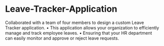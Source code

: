 # Leave-Tracker-Application
Collaborated with a team of four members to design a custom Leave Tracker application. • This application allows your organization to efficiently manage and track employee leaves. • Ensuring that your HR department can easily monitor and approve or reject leave requests.
